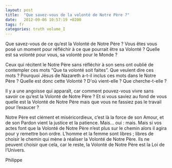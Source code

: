 ```yaml
---
layout: post
title:  "Que savez-vous de la volonté de Notre Père ?"
date:   2012-09-06 10:57:19 +0200
tags: fr
categories: truth volume_I
---
```

Que savez-vous de ce qu’est la Volonté de Notre Père ? Vous êtes vous posé un moment pour réfléchir à ce que pourrait être sa Volonté ? Quelle est sa volonté pour vous, sa volonté pour le Monde ?

Ceux qui récitent le Notre Père sans réfléchir à son sens ont oublié de contempler ces mots “Que ta volonté soit faites”. Que veulent dire ces mots ? Pourquoi Jésus de Nazareth a-t-il inclus ces mots dans le Notre Père ? Quelle est donc cette Volonté ? D'où vient-elle ? Que cherche-t-elle ?

Il y a une angoisse qui apparaît, car comment pouvez-vous vivre sans savoir ce qu’est la Volonté de Notre Père ? Et si vous saviez au fond de vous quelle est la Volonté de Notre Père mais que vous ne fassiez pas le travail pour l’exaucer ?

Notre Père est clément et miséricordieux, c’est là la force de son Amour, et de son Pardon vient la justice et la patience. Mais... oui : mais. Mais si vos actes font que la Volonté de Notre Père n’est plus sur le chemin alors il agira pour y remettre bon ordre. L’homme et la femme sont libres ; libres de choisir le chemin qui mène à réaliser la Volonté de Notre Père. Ils ne peuvent choisir que cela, car le reste, la Volonté de Notre Père est la Loi de l’Univers.

Philippe

<!-- 
Ce(tte) œuvre est mise à disposition selon les termes de la Licence Creative Commons Attribution - Pas d’Utilisation Commerciale 4.0 International.
-->
